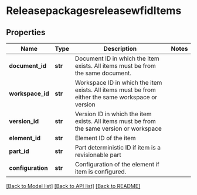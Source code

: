 # ReleasepackagesreleasewfidItems

## Properties
Name | Type | Description | Notes
------------ | ------------- | ------------- | -------------
**document_id** | **str** | Document ID in which the item exists. All items must be from the           same document. | 
**workspace_id** | **str** | Workspace ID in which the item exists. All items must be from           either the same workspace or version | 
**version_id** | **str** | Version ID in which the item exists. All items must be from the same           version or workspace | 
**element_id** | **str** | Element ID of the item | 
**part_id** | **str** | Part deterministic ID if item is a revisionable part | 
**configuration** | **str** | Configuration of the element if item is configured. | 

[[Back to Model list]](../README.md#documentation-for-models) [[Back to API list]](../README.md#documentation-for-api-endpoints) [[Back to README]](../README.md)



